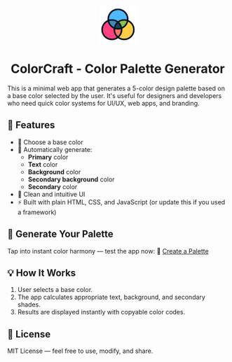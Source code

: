 <center>
<img src="favicon.svg" width="85px" alt="">
<br>
<h1> ColorCraft - Color Palette Generator </h1>
</center>

This is a minimal web app that generates a 5-color design palette based on a base color selected by the user. It's useful for designers and developers who need quick color systems for UI/UX, web apps, and branding.

## 🚀 Features

- 🎯 Choose a base color
- 🎨 Automatically generate:
  - **Primary** color
  - **Text** color
  - **Background** color
  - **Secondary background** color
  - **Secondary** color
- 🌈 Clean and intuitive UI
- ⚡ Built with plain HTML, CSS, and JavaScript (or update this if you used a framework)

## 🌈 Generate Your Palette

Tap into instant color harmony — test the app now:
🎨 [Create a Palette](https://yasinc2.github.io/ColorCraft-Color-Palette-Generator/)


## 💡 How It Works

1. User selects a base color.
2. The app calculates appropriate text, background, and secondary shades.
3. Results are displayed instantly with copyable color codes.

## 📜 License

MIT License — feel free to use, modify, and share.

